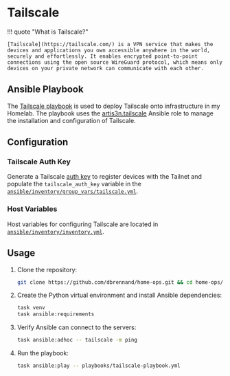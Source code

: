 # Tailscale

!!! quote "What is Tailscale?"

    [Tailscale](https://tailscale.com/) is a VPN service that makes the devices and applications you own accessible anywhere in the world, securely and effortlessly. It enables encrypted point-to-point connections using the open source WireGuard protocol, which means only devices on your private network can communicate with each other.

## Ansible Playbook

The [Tailscale playbook](https://github.com/dbrennand/home-ops/blob/dev/ansible/playbooks/tailscale-playbook.yml) is used to deploy Tailscale onto infrastructure in my Homelab. The playbook uses the [artis3n.tailscale](https://github.com/artis3n/ansible-role-tailscale) Ansible role to manage the installation and configuration of Tailscale.

## Configuration

### Tailscale Auth Key

Generate a Tailscale [auth key](https://login.tailscale.com/admin/settings/keys) to register devices with the Tailnet and populate the `tailscale_auth_key` variable in the [`ansible/inventory/group_vars/tailscale.yml`](https://github.com/dbrennand/home-ops/blob/dev/ansible/inventory/group_vars/tailscale.yml).

### Host Variables

Host variables for configuring Tailscale are located in [`ansible/inventory/inventory.yml`](https://github.com/dbrennand/home-ops/blob/dev/ansible/inventory/inventory.yml#L38).

## Usage

1. Clone the repository:

    ```bash
    git clone https://github.com/dbrennand/home-ops.git && cd home-ops/ansible
    ```

2. Create the Python virtual environment and install Ansible dependencies:

    ```bash
    task venv
    task ansible:requirements
    ```

3. Verify Ansible can connect to the servers:

    ```bash
    task ansible:adhoc -- tailscale -m ping
    ```

4. Run the playbook:

    ```bash
    task ansible:play -- playbooks/tailscale-playbook.yml
    ```
